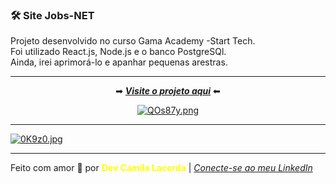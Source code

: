 ### 🛠 Site Jobs-NET 
Projeto desenvolvido no curso Gama Academy -Start Tech. <br />
Foi utilizado React.js, Node.js e o banco PostgreSQl. <br />
Ainda, irei aprimorá-lo e apanhar pequenas arestras.
 <br />

---
<div align="center">
  
➡ [***Visite o projeto aqui***](https://client-desafio.herokuapp.com/curriculo) ⬅ <br />

[![QOs87y.png](https://i.im.ge/2021/08/30/QOs87y.png)](https://im.ge/i/QOs87y)

 </div>
 
---

[![0K9z0.jpg](https://i.im.ge/2021/08/09/0K9z0.jpg)](https://im.ge/i/0K9z0)

---
Feito com amor :hugs: por <font color="yellow"> **Dev Camila Lacerda**</font>    | [*Conecte-se ao meu LinkedIn*](https://www.linkedin.com/in/camila-lacerda/)

